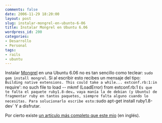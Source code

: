 ```yaml
---
comments: false
date: 2006-11-29 18:20:00
layout: post
slug: instalar-mongrel-en-ubunto-6-06
title: Instalar Mongrel en Ubuntu 6.06
wordpress_id: 200
categories:
- Desarrollo
- Personal
tags:
- rails
- ubuntu
---
```


Instalar [Mongrel](http://mongrel.rubyforge.org/) en una Ubuntu 6.06 no es tan sencillo como teclear:
`sudo gem install mongrel`.
Si al escribir esto recibes un mensaje del tipo:
`Building native extensions.
This could take a while...
extconf.rb:1:in `require': no such file to load -- mkmf (LoadError)
from extconf.rb:1
`
Es que te falta el paquete ruby1.8-dev… vaya manía la de debian (y Ubuntu) de fragmentar ruby en tantos paquetes, siempre falta alguno cuando lo necesitas.
Para solucionarlo escribe esto:
`sudo apt-get install ruby1.8-dev`
Y a disfrutar.

Por cierto existe [un artículo más completo que este mio](http://sas.sparklingstudios.com/articles/tag/mongrel) (en inglés).
